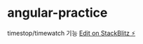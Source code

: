 # angular-practice
timestop/timewatch 기능
[Edit on StackBlitz ⚡️](https://stackblitz.com/edit/angular-ivy-df78ma)
